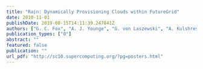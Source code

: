 ```yaml
---
title: "Rain: Dynamically Provisioning Clouds within FutureGrid"
date: 2010-11-01
publishDate: 2019-08-15T14:11:39.247841Z
authors: ["G. C. Fox", "A. J. Younge", "G. von Laszewski", "A. Kulshrestha", "F. Wang"]
publication_types: ["0"]
abstract: ""
featured: false
publication: ""
url_pdf: "http://sc10.supercomputing.org/?pg=posters.html"
---
```


